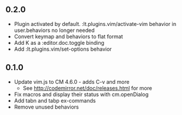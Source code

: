 ## 0.2.0

* Plugin activated by default. :lt.plugins.vim/activate-vim behavior in
  user.behaviors no longer needed
* Convert keymap and behaviors to flat format
* Add K as a :editor.doc.toggle binding
* Add :lt.plugins.vim/set-options behavior

## 0.1.0

* Update vim.js to CM 4.6.0 - adds C-v and more
  * See http://codemirror.net/doc/releases.html for more
* Fix macros and display their status with cm.openDialog
* Add tabn and tabp ex-commands
* Remove unused behaviors
